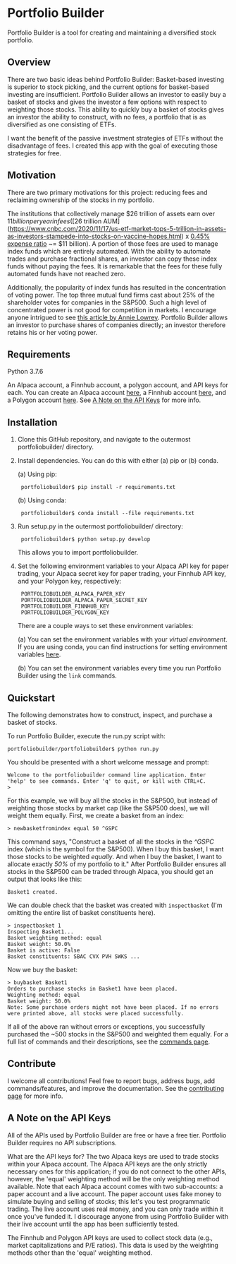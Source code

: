 # Portfolio Builder
Portfolio Builder is a tool for creating and maintaining a diversified stock portfolio.

## Overview
There are two basic ideas behind Portfolio Builder: Basket-based investing is superior to stock picking, and the current options for basket-based investing are insufficient. Portfolio Builder allows an investor to easily buy a basket of stocks and gives the investor a few options with respect to weighting those stocks. This ability to quickly buy a basket of stocks gives an investor the ability to construct, with no fees, a portfolio that is as diversified as one consisting of ETFs. 

I want the benefit of the passive investment strategies of ETFs without the disadvantage of fees. I created this app with the goal of executing those strategies for free.

## Motivation
There are two primary motivations for this project: reducing fees and reclaiming ownership of the stocks in my portfolio.

The institutions that collectively manage $26 trillion of assets earn over $11 billion per year in fees ([$26 trillion AUM](https://www.cnbc.com/2020/11/17/us-etf-market-tops-5-trillion-in-assets-as-investors-stampede-into-stocks-on-vaccine-hopes.html) x [0.45% expense ratio](https://newsroom.morningstar.com/newsroom/news-archive/press-release-details/2020/Morningstars-Annual-Fund-Fee-Study-Finds-Investors-Saved-Nearly-6-Billion-in-Fund-Fees-in-2019/default.aspx) ~= $11 billion). A portion of those fees are used to manage index funds which are entirely automated. With the ability to automate trades and purchase fractional shares, an investor can copy these index funds without paying the fees. It is remarkable that the fees for these fully automated funds have not reached zero.

Additionally, the popularity of index funds has resulted in the concentration of voting power. The top three mutual fund firms cast about 25% of the shareholder votes for companies in the S&P500. Such a high level of concentrated power is not good for competition in markets. I encourage anyone intrigued to see [this article by Annie Lowrey](https://www.theatlantic.com/ideas/archive/2021/04/the-autopilot-economy/618497/). Portfolio Builder allows an investor to purchase shares of companies directly; an investor therefore retains his or her voting power.

## Requirements
Python 3.7.6

An Alpaca account, a Finnhub account, a polygon account, and API keys for each. You can create an Alpaca account [here](https://alpaca.markets), a Finnhub account [here](https://finnhub.io), and a Polygon account [here](https://polygon.io). See [A Note on the API Keys](#A-Note-on-the-API-Keys) for more info.

## Installation
1. Clone this GitHub repository, and navigate to the outermost portfoliobuilder/ directory.

2. Install dependencies. You can do this with either (a) pip or (b) conda.

    (a) Using pip:

        portfoliobuilder$ pip install -r requirements.txt

    (b) Using conda:

        portfoliobuilder$ conda install --file requirements.txt

3. Run setup.py in the outermost portfoliobuilder/ directory:

        portfoliobuilder$ python setup.py develop

    This allows you to import portfoliobuilder.

4. Set the following environment variables to your Alpaca API key for paper trading, your Alpaca secret key for paper trading, your Finnhub API key, and your Polygon key, respectively:

        PORTFOLIOBUILDER_ALPACA_PAPER_KEY
        PORTFOLIOBUILDER_ALPACA_PAPER_SECRET_KEY
        PORTFOLIOBUILDER_FINNHUB_KEY
        PORTFOLIOBUILDER_POLYGON_KEY

    There are a couple ways to set these environment variables:

    (a) You can set the environment variables with your _virtual environment_. If you are using conda, you can find instructions for setting environment variables [here](https://docs.conda.io/projects/conda/en/latest/user-guide/tasks/manage-environments.html#saving-environment-variables).

    (b) You can set the environment variables every time you run Portfolio Builder using the `link` commands.

## Quickstart
The following demonstrates how to construct, inspect, and purchase a basket of stocks. 

To run Portfolio Builder, execute the run.py script with:

    portfoliobuilder/portfoliobuilder$ python run.py

You should be presented with a short welcome message and prompt:

    Welcome to the portfoliobuilder command line application. Enter
    'help' to see commands. Enter 'q' to quit, or kill with CTRL+C.
    > 

For this example, we will buy all the stocks in the S&P500, but instead of weighting those stocks by market cap (like the S&P500 does), we will weight them equally. First, we create a basket from an index:

    > newbasketfromindex equal 50 ^GSPC

This command says, "Construct a basket of all the stocks in the _^GSPC_ index (which is the symbol for the S&P500). When I buy this basket, I want those stocks to be weighted _equally_. And when I buy the basket, I want to allocate exactly _50%_ of my portfolio to it." After Portfolio Builder ensures all stocks in the S&P500 can be traded through Alpaca, you should get an output that looks like this:

    Basket1 created.

We can double check that the basket was created with `inspectbasket` (I'm omitting the entire list of basket constituents here).

    > inspectbasket 1
    Inspecting Basket1...
    Basket weighting method: equal
    Basket weight: 50.0%
    Basket is active: False
    Basket constituents: SBAC CVX PVH SWKS ...

Now we buy the basket:

    > buybasket Basket1
    Orders to purchase stocks in Basket1 have been placed.
    Weighting method: equal
    Basket weight: 50.0%
    Note: Some purchase orders might not have been placed. If no errors
    were printed above, all stocks were placed successfully.

If all of the above ran without errors or exceptions, you successfully purchased the ~500 stocks in the S&P500 and weighted them equally. For a full list of commands and their descriptions, see the [commands page](docs/commands.md).

## Contribute
I welcome all contributions! Feel free to report bugs, address bugs, add commands/features, and improve the documentation. See the [contributing page](contributing.md) for more info.

## A Note on the API Keys
All of the APIs used by Portfolio Builder are free or have a free tier. Portfolio Builder requires no API subscriptions.

What are the API keys for? The two Alpaca keys are used to trade stocks within your Alpaca account. The Alpaca API keys are the only strictly necessary ones for this application; if you do not connect to the other APIs, however, the 'equal' weighting method will be the only weighting method available. Note that each Alpaca account comes with two sub-accounts: a paper account and a live account. The paper account uses fake money to simulate buying and selling of stocks; this let's you test programmatic trading. The live account uses real money, and you can only trade within it once you've funded it. I discourage anyone from using Portfolio Builder with their live account until the app has been sufficiently tested.

The Finnhub and Polygon API keys are used to collect stock data (e.g., market capitalizations and P/E ratios). This data is used by the weighting methods other than the 'equal' weighting method.